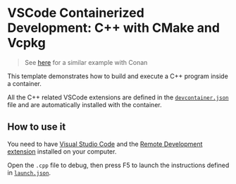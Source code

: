 # VSCode Containerized Development: C++ with CMake and Vcpkg

> See [here](https://github.com/axel-op/vscode-containerdevelopment-cpp-conan) for a similar example with Conan

This template demonstrates how to build and execute a C++ program inside a container.

All the C++ related VSCode extensions are defined in the [`devcontainer.json`](./.devcontainer/devcontainer.json) file and are automatically installed with the container.

## How to use it

You need to have [Visual Studio Code](https://code.visualstudio.com/) and the [Remote Development extension](https://marketplace.visualstudio.com/items?itemName=ms-vscode-remote.vscode-remote-extensionpack) installed on your computer.

Open the `.cpp` file to debug, then press F5 to launch the instructions defined in [`launch.json`](./.vscode/launch.json).
